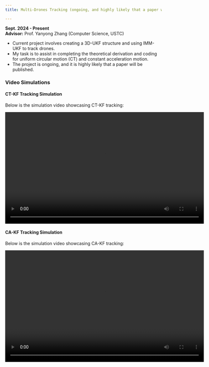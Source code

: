 ```yaml
---
title: Multi-Drones Tracking (ongoing, and highly likely that a paper will be published)

---
```


**Sept. 2024 - Present**  
**Advisor:** Prof. Yanyong Zhang (Computer Science, USTC)
<!--more-->
- Current project involves creating a 3D-UKF structure and using IMM-UKF to track drones.  
- My task is to assist in completing the theoretical derivation and coding for uniform circular motion (CT) and constant acceleration motion.  
- The project is ongoing, and it is highly likely that a paper will be published.  

### Video Simulations

#### CT-KF Tracking Simulation
Below is the simulation video showcasing CT-KF tracking:  

<video width="640" height="360" controls>
  <source src="/uploads/CTdemo.mp4" type="video/mp4">
  Your browser does not support the video tag.
</video>

#### CA-KF Tracking Simulation
Below is the simulation video showcasing CA-KF tracking:  

<video width="640" height="360" controls>
  <source src="/uploads/CAdemo.mp4" type="video/mp4">
  Your browser does not support the video tag.
</video>


